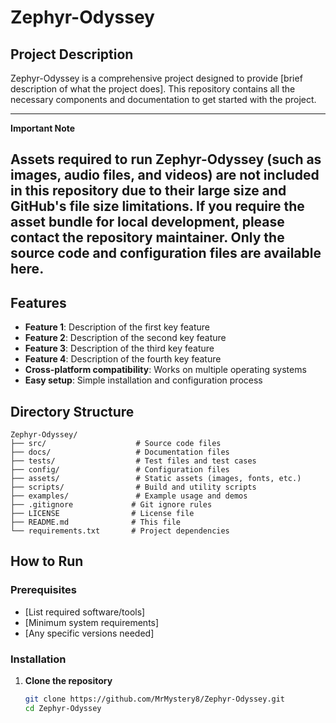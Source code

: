 # Zephyr-Odyssey

## Project Description
Zephyr-Odyssey is a comprehensive project designed to provide [brief description of what the project does]. This repository contains all the necessary components and documentation to get started with the project.

---
**Important Note**

Assets required to run Zephyr-Odyssey (such as images, audio files, and videos) are not included in this repository due to their large size and GitHub's file size limitations. If you require the asset bundle for local development, please contact the repository maintainer. Only the source code and configuration files are available here.
---

## Features
- **Feature 1**: Description of the first key feature
- **Feature 2**: Description of the second key feature
- **Feature 3**: Description of the third key feature
- **Feature 4**: Description of the fourth key feature
- **Cross-platform compatibility**: Works on multiple operating systems
- **Easy setup**: Simple installation and configuration process

## Directory Structure
```
Zephyr-Odyssey/
├── src/                    # Source code files
├── docs/                   # Documentation files
├── tests/                  # Test files and test cases
├── config/                 # Configuration files
├── assets/                 # Static assets (images, fonts, etc.)
├── scripts/                # Build and utility scripts
├── examples/               # Example usage and demos
├── .gitignore             # Git ignore rules
├── LICENSE                # License file
├── README.md              # This file
└── requirements.txt       # Project dependencies
```

## How to Run

### Prerequisites
- [List required software/tools]
- [Minimum system requirements]
- [Any specific versions needed]

### Installation
1. **Clone the repository**
   ```bash
   git clone https://github.com/MrMystery8/Zephyr-Odyssey.git
   cd Zephyr-Odyssey
